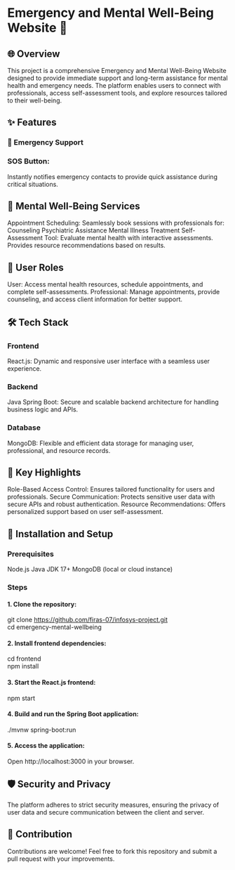 # Emergency and Mental Well-Being Website 🌟
## 🌐 Overview
This project is a comprehensive Emergency and Mental Well-Being Website designed to provide immediate support and long-term assistance for mental health and emergency needs. The platform enables users to connect with professionals, access self-assessment tools, and explore resources tailored to their well-being.

## ✨ Features
### 🚨 Emergency Support
### SOS Button: 
Instantly notifies emergency contacts to provide quick assistance during critical situations.

## 🧠 Mental Well-Being Services
Appointment Scheduling: Seamlessly book sessions with professionals for:
Counseling
Psychiatric Assistance
Mental Illness Treatment
Self-Assessment Tool: Evaluate mental health with interactive assessments.
Provides resource recommendations based on results.

## 👥 User Roles
User: Access mental health resources, schedule appointments, and complete self-assessments.
Professional: Manage appointments, provide counseling, and access client information for better support.

## 🛠️ Tech Stack
### Frontend
React.js: Dynamic and responsive user interface with a seamless user experience.
### Backend
Java Spring Boot: Secure and scalable backend architecture for handling business logic and APIs.
### Database
MongoDB: Flexible and efficient data storage for managing user, professional, and resource records.

## 🎯 Key Highlights
Role-Based Access Control: Ensures tailored functionality for users and professionals.
Secure Communication: Protects sensitive user data with secure APIs and robust authentication.
Resource Recommendations: Offers personalized support based on user self-assessment.

## 🚀 Installation and Setup
### Prerequisites
Node.js
Java JDK 17+
MongoDB (local or cloud instance)
### Steps
#### 1. Clone the repository:
git clone https://github.com/firas-07/infosys-project.git  
cd emergency-mental-wellbeing
#### 2. Install frontend dependencies:
cd frontend  
npm install
#### 3. Start the React.js frontend:
npm start
#### 4. Build and run the Spring Boot application:
./mvnw spring-boot:run
#### 5. Access the application:
Open http://localhost:3000 in your browser.

## 🛡️ Security and Privacy
The platform adheres to strict security measures, ensuring the privacy of user data and secure communication between the client and server.

## 🤝 Contribution
Contributions are welcome! Feel free to fork this repository and submit a pull request with your improvements.
